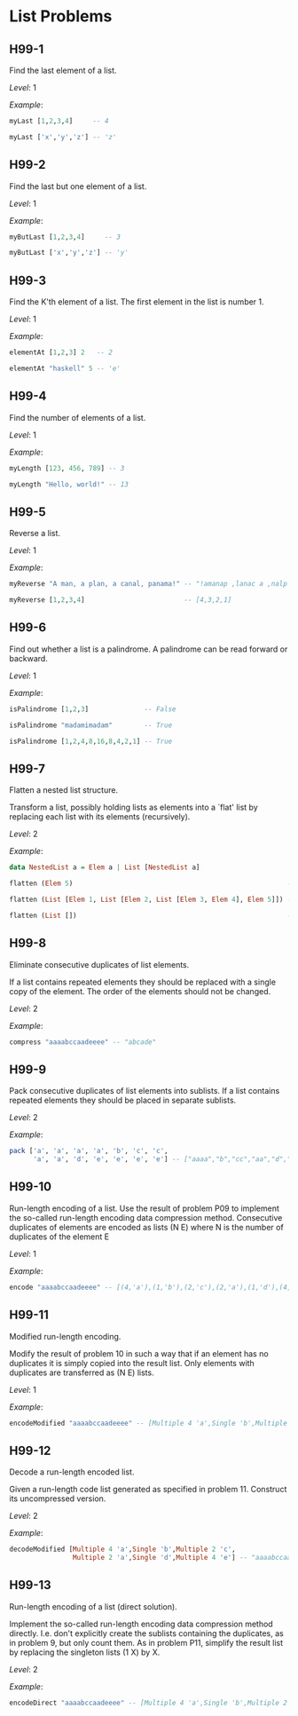 # List Problems

## H99-1

Find the last element of a list.

_Level_: 1

_Example_:

```haskell
myLast [1,2,3,4]     -- 4

myLast ['x','y','z'] -- 'z'
```

## H99-2

Find the last but one element of a list.

_Level_: 1

_Example_:

```haskell
myButLast [1,2,3,4]     -- 3

myButLast ['x','y','z'] -- 'y'
```

## H99-3

Find the K'th element of a list. The first element in the list is number 1.

_Level_: 1

_Example_:

```haskell
elementAt [1,2,3] 2   -- 2

elementAt "haskell" 5 -- 'e'
```

## H99-4

Find the number of elements of a list.

_Level_: 1

_Example_:

```haskell
myLength [123, 456, 789] -- 3

myLength "Hello, world!" -- 13
```

## H99-5

Reverse a list.

_Level_: 1

_Example_:

```haskell
myReverse "A man, a plan, a canal, panama!" -- "!amanap ,lanac a ,nalp a ,nam A"

myReverse [1,2,3,4]                         -- [4,3,2,1]
```

## H99-6

Find out whether a list is a palindrome. A palindrome can be read forward or backward.

_Level_: 1

_Example_:

```haskell
isPalindrome [1,2,3]              -- False

isPalindrome "madamimadam"        -- True

isPalindrome [1,2,4,8,16,8,4,2,1] -- True
```

## H99-7

Flatten a nested list structure.

Transform a list, possibly holding lists as elements into a `flat' list by replacing each list with its elements (recursively).

_Level_: 2

_Example_:

```haskell
data NestedList a = Elem a | List [NestedList a]

flatten (Elem 5)                                                      -- [5]

flatten (List [Elem 1, List [Elem 2, List [Elem 3, Elem 4], Elem 5]]) -- [1,2,3,4,5]

flatten (List [])                                                     -- []
```

## H99-8

Eliminate consecutive duplicates of list elements.

If a list contains repeated elements they should be replaced with a single copy of the element. The order of the elements should not be changed.

_Level_: 2

_Example_:

```haskell
compress "aaaabccaadeeee" -- "abcade"
```

## H99-9

Pack consecutive duplicates of list elements into sublists. If a list contains repeated elements they should be placed in separate sublists.

_Level_: 2

_Example_:

```haskell
pack ['a', 'a', 'a', 'a', 'b', 'c', 'c',
      'a', 'a', 'd', 'e', 'e', 'e', 'e'] -- ["aaaa","b","cc","aa","d","eeee"]
```

## H99-10

Run-length encoding of a list. Use the result of problem P09 to implement the so-called run-length encoding data compression method. Consecutive duplicates of elements are encoded as lists (N E) where N is the number of duplicates of the element E

_Level_: 1

_Example_:

```haskell
encode "aaaabccaadeeee" -- [(4,'a'),(1,'b'),(2,'c'),(2,'a'),(1,'d'),(4,'e')]
```

## H99-11

Modified run-length encoding.

Modify the result of problem 10 in such a way that if an element has no duplicates it is simply copied into the result list. Only elements with duplicates are transferred as (N E) lists.

_Level_: 1

_Example_:

```haskell
encodeModified "aaaabccaadeeee" -- [Multiple 4 'a',Single 'b',Multiple 2 'c', Multiple 2 'a',Single 'd',Multiple 4 'e']
```

## H99-12

Decode a run-length encoded list.

Given a run-length code list generated as specified in problem 11. Construct its uncompressed version.

_Level_: 2

_Example_:

```haskell
decodeModified [Multiple 4 'a',Single 'b',Multiple 2 'c',
                Multiple 2 'a',Single 'd',Multiple 4 'e'] -- "aaaabccaadeeee"
```

## H99-13

Run-length encoding of a list (direct solution).

Implement the so-called run-length encoding data compression method directly. I.e. don't explicitly create the sublists containing the duplicates, as in problem 9, but only count them. As in problem P11, simplify the result list by replacing the singleton lists (1 X) by X.

_Level_: 2

_Example_:

```haskell
encodeDirect "aaaabccaadeeee" -- [Multiple 4 'a',Single 'b',Multiple 2 'c', Multiple 2 'a',Single 'd',Multiple 4 'e']
```
